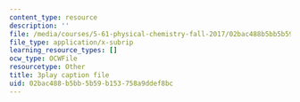 ```yaml
---
content_type: resource
description: ''
file: /media/courses/5-61-physical-chemistry-fall-2017/02bac488b5bb5b59b153758a9ddef8bc_8kM9quINTHI.vtt
file_type: application/x-subrip
learning_resource_types: []
ocw_type: OCWFile
resourcetype: Other
title: 3play caption file
uid: 02bac488-b5bb-5b59-b153-758a9ddef8bc
---
```

